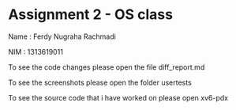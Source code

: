 # Assignment 2 - OS class


Name : Ferdy Nugraha Rachmadi

NIM : 1313619011

To see the code changes please open the file diff_report.md

To see the screenshots please open the folder usertests

To see the source code that i have worked on please open xv6-pdx
